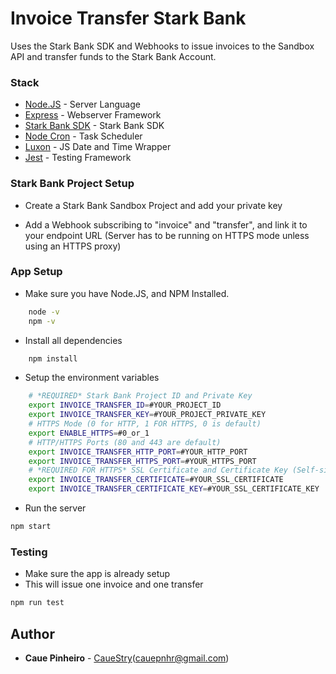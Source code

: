 # Invoice Transfer Stark Bank

Uses the Stark Bank SDK and Webhooks to issue invoices to the Sandbox API and transfer funds to the Stark Bank Account.

### Stack

* [Node.JS](https://nodejs.org/) - Server Language
* [Express](https://expressjs.com/) - Webserver Framework
* [Stark Bank SDK](https://starkbank.com/) - Stark Bank SDK
* [Node Cron](https://www.npmjs.com/package/node-cron/) - Task Scheduler
* [Luxon](https://moment.github.io/luxon/) - JS Date and Time Wrapper
* [Jest](https://jestjs.io/) - Testing Framework

### Stark Bank Project Setup

* Create a Stark Bank Sandbox Project and add your private key

* Add a Webhook subscribing to "invoice" and "transfer", and link it to your endpoint URL (Server has to be running on HTTPS mode unless using an HTTPS proxy)

### App Setup

* Make sure you have Node.JS, and NPM Installed.
```sh
    node -v
    npm -v
```

* Install all dependencies 
```sh
    npm install
```


* Setup the environment variables
```sh
    # *REQUIRED* Stark Bank Project ID and Private Key
    export INVOICE_TRANSFER_ID=#YOUR_PROJECT_ID
    export INVOICE_TRANSFER_KEY=#YOUR_PROJECT_PRIVATE_KEY
    # HTTPS Mode (0 for HTTP, 1 FOR HTTPS, 0 is default)
    export ENABLE_HTTPS=#0_or_1
    # HTTP/HTTPS Ports (80 and 443 are default)
    export INVOICE_TRANSFER_HTTP_PORT=#YOUR_HTTP_PORT
    export INVOICE_TRANSFER_HTTPS_PORT=#YOUR_HTTPS_PORT
    # *REQUIRED FOR HTTPS* SSL Certificate and Certificate Key (Self-signed is enough)
    export INVOICE_TRANSFER_CERTIFICATE=#YOUR_SSL_CERTIFICATE
    export INVOICE_TRANSFER_CERTIFICATE_KEY=#YOUR_SSL_CERTIFICATE_KEY
```

* Run the server
```sh
npm start
```

### Testing

* Make sure the app is already setup
* This will issue one invoice and one transfer
```sh
npm run test
```

## Author

* **Caue Pinheiro** - [CaueStry](https://github.com/CaueStry)(cauepnhr@gmail.com)